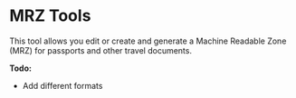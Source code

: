 # MRZ Tools
This tool allows you edit or create and generate a Machine Readable Zone (MRZ) for passports and other travel documents.

**Todo:**
- Add different formats
